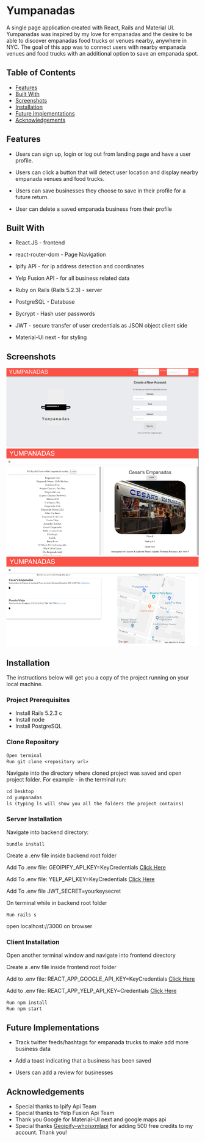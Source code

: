 # Yumpanadas

A single page application created with React, Rails and Material UI. Yumpanadas was inspired by my love for empanadas and the desire to be able to discover empanadas food trucks or venues nearby, anywhere in NYC. The goal of this app was to connect users with nearby empanada venues and food trucks with an additional option to save an empanada spot.

## Table of Contents

* [Features](#features)
* [Built With](#built-with)
* [Screenshots](#screenshots)
* [Installation](#installation)
* [Future Implementations](#future-implementations)
* [Acknowledgements](#acknowledgements)

## Features

* Users can sign up, login or log out from landing page and have a user profile.

* Users can click a button that will detect user location and display nearby empanada venues and food trucks.

* Users can save businesses they choose to save in their profile for a future return.

* User can delete a saved empanada business from their profile

## Built With

* React.JS - frontend
* react-router-dom - Page Navigation
* Ipify API - for ip address detection and coordinates
* Yelp Fusion API - for all business related data
* Ruby on Rails (Rails 5.2.3) - server
* PostgreSQL - Database
* Bycrypt - Hash user passwords
* JWT - secure transfer of user credentials as JSON object client side

* Material-UI next - for styling

## Screenshots

![Alt text](screenshots/yumpanadas-landing.png?raw=true "Landing Page")
![Alt text](screenshots/establishments.png?raw=true "Establishments")
![Alt text](screenshots/user-saves.png?raw=true "User Saves")

## Installation

The instructions below will get you a copy of the project running on your local machine.

### Project Prerequisites

* Install Rails 5.2.3 c
* Install node
* Install PostgreSQL

### Clone Repository

```
Open terminal
Run git clone <repository url>
```

Navigate into the directory where cloned project was saved and open project folder.
For example - in the terminal run:

```
cd Desktop
cd yumpanadas
ls (typing ls will show you all the folders the project contains)
```

### Server Installation

Navigate into backend directory:
```
bundle install
```

Create a .env file inside backend root folder

Add To .env file: GEOIPIFY_API_KEY=KeyCredentials [Click Here](https://www.ipify.org/)

Add To .env file: YELP_API_KEY=KeyCredentials [Click Here](https://www.yelp.com/login?return_url=%2Fdevelopers%2Fv3%2Fmanage_app)

Add To .env file JWT_SECRET=yourkeysecret

On terminal while in backend root folder
```
Run rails s 
```
open localhost://3000 on browser

### Client Installation

Open another terminal window and navigate into frontend directory

Create a .env file inside frontend root folder

Add to .env file: REACT_APP_GOOGLE_API_KEY=KeyCredentials [Click Here](https://developers.google.com/books/docs/v1/getting_started)

Add to .env file: REACT_APP_YELP_API_KEY=Credentials [Click Here](https://www.yelp.com/login?return_url=%2Fdevelopers%2Fv3%2Fmanage_app)


```
Run npm install
Run npm start
```

## Future Implementations

* Track twitter feeds/hashtags for empanada trucks to make add more business data

* Add a toast indicating that a business has been saved

* Users can add a review for businesses


## Acknowledgements

* Special thanks to Ipify Api Team
* Special thanks to Yelp Fusion Api Team
* Thank you Google for Material-UI next and google maps api
* Special thanks [Geoipify-whoisxmlapi](https://geoipify.whoisxmlapi.com/) for adding 500 free credits to my account. Thank you!
